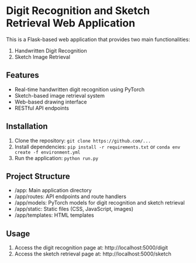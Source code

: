 <!--
 * @Author: SheathedSharp z404878860@163.com
 * @Date: 2025-01-12 12:34:38
-->
# Digit Recognition and Sketch Retrieval Web Application

This is a Flask-based web application that provides two main functionalities:
1. Handwritten Digit Recognition
2. Sketch Image Retrieval

## Features
- Real-time handwritten digit recognition using PyTorch
- Sketch-based image retrieval system
- Web-based drawing interface
- RESTful API endpoints

## Installation
1. Clone the repository: `git clone https://github.com/...`
2. Install dependencies: `pip install -r requirements.txt` or `conda env create -f environment.yml`
3. Run the application: `python run.py`

## Project Structure
- /app: Main application directory
- /app/routes: API endpoints and route handlers
- /app/models: PyTorch models for digit recognition and sketch retrieval
- /app/static: Static files (CSS, JavaScript, images)
- /app/templates: HTML templates

## Usage
1. Access the digit recognition page at: http://localhost:5000/digit
2. Access the sketch retrieval page at: http://localhost:5000/sketch